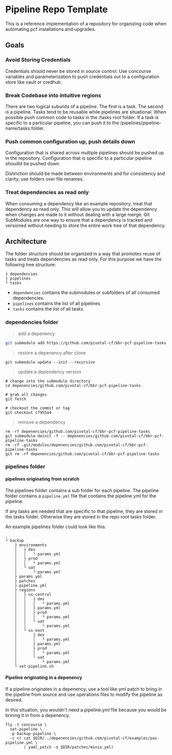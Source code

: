 # Pipeline Repo Template

This is a reference implementation of a repository for organizing code when automating pcf installations and upgrades. 

## Goals

### Avoid Storing Credentials

Credentials should never be stored in source control. Use concourse variables and parameterization to push credentials out to a configuration store like vault or credhub. 

### Break Codebase into intuitive regions

There are two logical subunits of a pipeline. The first is a task. The second is a pipeline. Tasks tend to be reusable while pipelines are situational. When possible push common code to tasks in the /tasks root folder. If a task is specific to a particular pipeline, you can push it to the /pipelines/pipeline-name/tasks folder. 

### Push common configuration up, push details down

Configuration that is shared across multiple pipelines should be pushed up in the repository. Configuration that is specific to a particular pipeline shoudld be pushed down. 

Distinction should be made between environments and for consistency and clarity, use folders over file renames. 

### Treat dependencies as read only

When consuming a dependency like an example repository, treat that dependency as read only. This will allow you to update the dependency when changes are made to it without dealing with a large merge. Git SubModules are one way to ensure that a dependency is tracked and versioned without needing to store the entire work tree of that dependency. 

## Architecture

The folder structure should be organized in a way that promotes reuse of tasks and treats dependencies as read only. For this purpose we have the following tree structure:

```.
├ dependencies
├ pipelines
└ tasks
```

* `dependencies` contains the submodules or subfolders of all consumed dependencies. 
* `pipelines` contains the list of all pipelines
* `tasks` contains the list of all tasks

### dependencies folder

> add a depenency 

```bash
git submodule add https://github.com/pivotal-cf/bbr-pcf-pipeline-tasks depenencies/github.com/pivotal-cf/bbr-pcf-pipeline-tasks
```

> restore a depenency after clone

```
git submodule update --init --recursive
```

> update a dependency version

```
# change into the submodule directory
cd depenencies/github.com/pivotal-cf/bbr-pcf-pipeline-tasks

# grab all changes
git fetch

# checkout the commit or tag
git checkout c7955a4
```

> remove a dependency

```
rm -rf depenencies/github.com/pivotal-cf/bbr-pcf-pipeline-tasks
git submodule deinit -f -- depenencies/github.com/pivotal-cf/bbr-pcf-pipeline-tasks
rm -rf .git/modules/depenencies/github.com/pivotal-cf/bbr-pcf-pipeline-tasks
git rm -rf depenencies/github.com/pivotal-cf/bbr-pcf-pipeline-tasks
```

### pipelines folder


#### pipelines originating from scratch

The pipelines folder contains a sub folder for each pipeline. The pipeline folder contains a `pipeline.yml` file that contains the pipeline yml for the pipeline. 

If any tasks are needed that are specific to that pipeline, they are stored in the tasks folder. Otherwise they are stored in the repo root tasks folder. 

An example pipelines folder could look like this:

```
.
└ backup
    ├ environments
    │   ├ dev
    │   │   └ params.yml
    │   ├ prod
    │   │   └ params.yml
    │   └ uat
    │       └ params.yml
    ├ params.yml
    ├ patches
    ├ pipeline.yml
    ├ regions
    │   ├ us-central
    │   │   ├ dev
    │   │   │   └ params.yml
    │   │   ├ params.yml
    │   │   ├ prod
    │   │   │   └ params.yml
    │   │   └ uat
    │   │       └ params.yml
    │   └ us-east
    │       ├ dev
    │       │   └ params.yml
    │       ├ params.yml
    │       ├ prod
    │       │   └ params.yml
    │       └ uat
    │           └ params.yml
    └ set-pipeline.sh
```

#### Pipeline originating in a depenency

If a pipeline originates in a depenency, use a tool like yml patch to bring in the pipeline from source and use operations files to modify the pipeline as desired. 

In this situation, you wouldn't need a pipeline.yml file because you would be brining it in from a depenency. 

```
fly -t concourse \
  set-pipeline \
  -p backup-pipeline \
  -c <( cat $DIR/../depenencies/github.com/pivotal-cf/examples/pas-pipeline.yml \
        | yaml_patch -o $DIR/patches/minio.yml)
```
